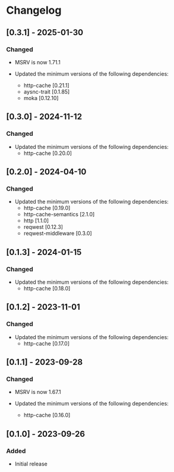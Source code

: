 # Changelog

## [0.3.1] - 2025-01-30

### Changed

- MSRV is now 1.71.1

- Updated the minimum versions of the following dependencies:
  - http-cache [0.21.1]
  - aysnc-trait [0.1.85]
  - moka [0.12.10]

## [0.3.0] - 2024-11-12

### Changed

- Updated the minimum versions of the following dependencies:
  - http-cache [0.20.0]

## [0.2.0] - 2024-04-10

### Changed

- Updated the minimum versions of the following dependencies:
  - http-cache [0.19.0]
  - http-cache-semantics [2.1.0]
  - http [1.1.0]
  - reqwest [0.12.3]
  - reqwest-middleware [0.3.0]

## [0.1.3] - 2024-01-15

### Changed

- Updated the minimum versions of the following dependencies:
  - http-cache [0.18.0]

## [0.1.2] - 2023-11-01

### Changed

- Updated the minimum versions of the following dependencies:
  - http-cache [0.17.0]

## [0.1.1] - 2023-09-28

### Changed

- MSRV is now 1.67.1

- Updated the minimum versions of the following dependencies:
    - http-cache [0.16.0]

## [0.1.0] - 2023-09-26

### Added

- Initial release
